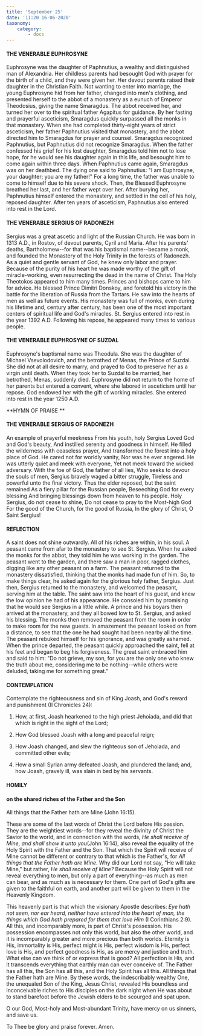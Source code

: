 ```yaml
---
title: 'September 25'
date: '11:20 16-06-2020'
taxonomy:
    category:
        - docs
---
```


#### THE VENERABLE EUPHROSYNE

Euphrosyne was the daughter of Paphnutius, a wealthy and distinguished man of Alexandria. Her childless parents had besought God with prayer for the birth of a child, and they were given her. Her devout parents raised their daughter in the Christian Faith. Not wanting to enter into marriage, the young Euphrosyne hid from her father, changed into men's clothing, and presented herself to the abbot of a monastery as a eunuch of Emperor Theodosius, giving the name Smaragdus. The abbot received her, and turned her over to the spiritual father Agapitus for guidance. By her fasting and prayerful asceticism, Smaragdus quickly surpassed all the monks in that monastery. When she had completed thirty-eight years of strict asceticism, her father Paphnutius visited that monastery, and the abbot directed him to Smaragdus for prayer and counsel. Smaragdus recognized Paphnutius, but Paphnutius did not recognize Smaragdus. When the father confessed his grief for his lost daughter, Smaragdus told him not to lose hope, for he would see his daughter again in this life, and besought him to come again within three days. When Paphnutius came again, Smaragdus was on her deathbed. The dying one said to Paphnutius: "I am Euphrosyne, your daughter; you are my father!" For a long time, the father was unable to come to himself due to his severe shock. Then, the Blessed Euphrosyne breathed her last, and her father wept over her. After burying her, Paphnutius himself entered the monastery, and settled in the cell of his holy, reposed daughter. After ten years of asceticism, Paphnutius also entered into rest in the Lord.

#### THE VENERABLE SERGIUS OF RADONEZH

Sergius was a great ascetic and light of the Russian Church. He was born in 1313 A.D., in Rostov, of devout parents, Cyril and Maria. After his parents' deaths, Bartholomew--for that was his baptismal name--became a monk, and founded the Monastery of the Holy Trinity in the forests of Radonezh. As a quiet and gentle servant of God, he knew only labor and prayer. Because of the purity of his heart he was made worthy of the gift of miracle-working, even resurrecting the dead in the name of Christ. The Holy Theotokos appeared to him many times. Princes and bishops came to him for advice. He blessed Prince Dimitri Donskoy, and foretold his victory in the battle for the liberation of Russia from the Tartars. He saw into the hearts of men as well as future events. His monastery was full of monks, even during his lifetime and, century after century, has been one of the most important centers of spiritual life and God's miracles. St. Sergius entered into rest in the year 1392 A.D. Following his repose, he appeared many times to various people.

#### THE VENERABLE EUPHROSYNE OF SUZDAL

Euphrosyne's baptismal name was Theodula. She was the daughter of Michael Vsevolodovich, and the betrothed of Menas, the Prince of Suzdal. She did not at all desire to marry, and prayed to God to preserve her as a virgin until death. When they took her to Suzdal to be married, her betrothed, Menas, suddenly died. Euphrosyne did not return to the home of her parents but entered a convent, where she labored in asceticism until her repose. God endowed her with the gift of working miracles. She entered into rest in the year 1250 A.D.


**HYMN OF PRAISE
**
#### THE VENERABLE SERGIUS OF RADONEZH

An example of prayerful meekness
From his youth, holy Sergius
Loved God and God's beauty,
And instilled serenity and goodness in himself.
He filled the wilderness with ceaseless prayer,
And transformed the forest into a holy place of God.
He cared not for worldly vanity,
Nor was he ever angered.
He was utterly quiet and meek with everyone,
Yet not meek toward the wicked adversary.
With the foe of God, the father of all lies,
Who seeks to devour the souls of men,
Sergius bravely waged a bitter struggle,
Tireless and powerful unto the final victory.
Thus the elder reposed, but the saint remained
As a fiery pillar for the Russian people,
Beseeching God for every blessing
And bringing blessings down from heaven to his people.
Holy Sergius, do not cease to shine,
Do not cease to pray to the Most-high God
For the good of the Church, for the good of Russia,
In the glory of Christ, O Saint Sergius!


#### REFLECTION

A saint does not shine outwardly. All of his riches are within, in his soul. A peasant came from afar to the monastery to see St. Sergius. When he asked the monks for the abbot, they told him he was working in the garden. The peasant went to the garden, and there saw a man in poor, ragged clothes, digging like any other peasant on a farm. The peasant returned to the monastery dissatisfied, thinking that the monks had made fun of him. So, to make things clear, he asked again for the glorious holy father, Sergius. Just then, Sergius returned to the monastery, and welcomed the peasant, serving him at the table. The saint saw into the heart of his guest, and knew the low opinion he had of his appearance. He consoled him by promising that he would see Sergius in a little while. A prince and his boyars then arrived at the monastery, and they all bowed low to St. Sergius, and asked his blessing. The monks then removed the peasant from the room in order to make room for the new guests. In amazement the peasant looked on from a distance, to see that the one he had sought had been nearby all the time. The peasant rebuked himself for his ignorance, and was greatly ashamed. When the prince departed, the peasant quickly approached the saint, fell at his feet and began to beg his forgiveness. The great saint embraced him and said to him: "Do not grieve, my son, for you are the only one who knew the truth about me, considering me to be nothing--while others were deluded, taking me for something great."
#### CONTEMPLATION


Contemplate the righteousness and sin of King Joash, and God's reward and punishment (II Chronicles 24):

1.  How, at first, Joash hearkened to the high priest Jehoiada, and did that which is right in the sight of the Lord;

1.  How God blessed Joash with a long and peaceful reign;

1.  How Joash changed, and slew the righteous son of Jehoiada, and committed other evils;

1.  How a small Syrian army defeated Joash, and plundered the land; and, how Joash, gravely ill, was slain in bed by his servants.



#### HOMILY

#### on the shared riches of the Father and the Son

All things that the Father hath are Mine (John 16:15).

These are some of the last words of Christ the Lord before His passion. They are the weightiest words--for they reveal the divinity of Christ the Savior to the world, and in connection with the words, *He shall receive of Mine, and shall show it unto you*(John 16:14), also reveal the equality of the Holy Spirit with the Father and the Son. That which the Spirit will receive of Mine cannot be different or contrary to that which is the Father's, for *All things that the Father hath are Mine*. Why did our Lord not say, "He will take Mine," but rather, *He shall receive of Mine?* Because the Holy Spirit will not reveal everything to men, but only a part of everything--as much as men can bear, and as much as is necessary for them. One part of God's gifts are given to the faithful on earth, and another part will be given to them in the Heavenly Kingdom. 

This heavenly part is that which the visionary Apostle describes: *Eye hath not seen, nor ear heard, neither have entered into the heart of man, the things which God hath prepared for them that love Him* (I Corinthians 2:9). All this, and incomparably more, is part of Christ's possession. His possession encompasses not only this world, but also the other world, and it is incomparably greater and more precious than both worlds. Eternity is His, immortality is His, perfect might is His, perfect wisdom is His, perfect love is His, and perfect goodness is His, as are mercy and justice and truth. What else can we think of or express that is good? All perfection is His, and it transcends everything that earthly man can ever conceive of. The Father has all this, the Son has all this, and the Holy Spirit has all this. All things that the Father hath are Mine. By these words, the indescribably wealthy One, the unequaled Son of the King, Jesus Christ, revealed His boundless and inconceivable riches to His disciples on the dark night when He was about to stand barefoot before the Jewish elders to be scourged and spat upon.

O our God, Most-holy and Most-abundant Trinity, have mercy on us sinners, and save us.

To Thee be glory and praise forever. Amen.

 
